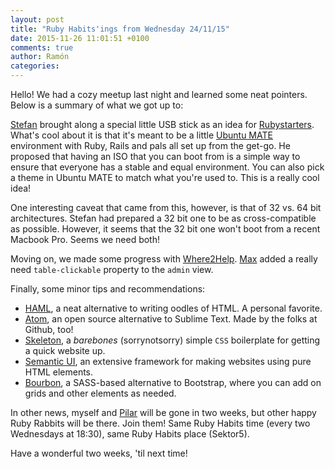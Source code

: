 ```yaml
---
layout: post
title: "Ruby Habits'ings from Wednesday 24/11/15"
date: 2015-11-26 11:01:51 +0100
comments: true
author: Ramón
categories:
---
```


Hello! We had a cozy meetup last night and learned some neat pointers. Below is a summary of what we got up to:

[Stefan](https://twitter.com/informatom) brought along a special little USB stick as an idea for [Rubystarters](https://github.com/RubyStarters). What's cool about it is that it's meant to be a little [Ubuntu MATE](https://ubuntu-mate.org/) environment with Ruby, Rails and pals all set up from the get-go. He proposed that having an ISO that you can boot from is a simple way to ensure that everyone has a stable and equal environment. You can also pick a theme in Ubuntu MATE to match what you're used to. This is a really cool idea!

One interesting caveat that came from this, however, is that of 32 vs. 64 bit architectures. Stefan had prepared a 32 bit one to be as cross-compatible as possible. However, it seems that the 32 bit one won't boot from a recent Macbook Pro. Seems we need both!

Moving on, we made some progress with [Where2Help](https://github.com/where2help/where2help). [Max](https://twitter.com/klappradla) added a really need `table-clickable` property to the `admin` view.

Finally, some minor tips and recommendations:

- [HAML](http://haml.info/), a neat alternative to writing oodles of HTML. A personal favorite.
- [Atom](https://atom.io/), an open source alternative to Sublime Text. Made by the folks at Github, too!
- [Skeleton](http://getskeleton.com/), a _barebones_ (sorrynotsorry) simple `CSS` boilerplate for getting a quick website up.
- [Semantic UI](http://semantic-ui.com/), an extensive framework for making websites using pure HTML elements.
- [Bourbon](http://bourbon.io/), a SASS-based alternative to Bootstrap, where you can add on grids and other elements as needed.

In other news, myself and [Pilar](https://twitter.com/althaire) will be gone in two weeks, but other happy Ruby Rabbits will be there. Join them! Same Ruby Habits time (every two Wednesdays at 18:30), same Ruby Habits place (Sektor5).

Have a wonderful two weeks, 'til next time!
